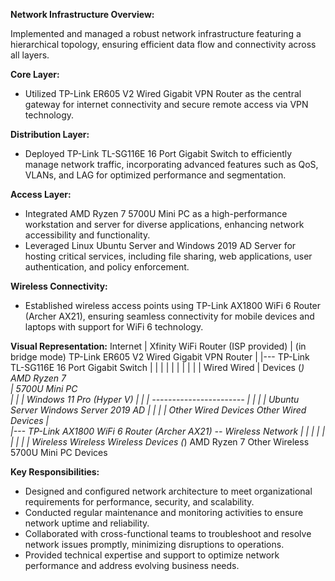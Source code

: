 **Network Infrastructure Overview:**

Implemented and managed a robust network infrastructure featuring a hierarchical topology, ensuring efficient data flow and connectivity across all layers.

**Core Layer:**
- Utilized TP-Link ER605 V2 Wired Gigabit VPN Router as the central gateway for internet connectivity and secure remote access via VPN technology.

**Distribution Layer:**
- Deployed TP-Link TL-SG116E 16 Port Gigabit Switch to efficiently manage network traffic, incorporating advanced features such as QoS, VLANs, and LAG for optimized performance and segmentation.

**Access Layer:**
- Integrated AMD Ryzen 7 5700U Mini PC as a high-performance workstation and server for diverse applications, enhancing network accessibility and functionality.
- Leveraged Linux Ubuntu Server and Windows 2019 AD Server for hosting critical services, including file sharing, web applications, user authentication, and policy enforcement.

**Wireless Connectivity:**
- Established wireless access points using TP-Link AX1800 WiFi 6 Router (Archer AX21), ensuring seamless connectivity for mobile devices and laptops with support for WiFi 6 technology.

**Visual Representation:**
Internet
   |
Xfinity WiFi Router (ISP provided)
   | (in bridge mode)
TP-Link ER605 V2 Wired Gigabit VPN Router
   |
   |--- TP-Link TL-SG116E 16 Port Gigabit Switch
   |               |                |
   |               |                |
   |               |                |
   |            Wired             Wired
   |         Devices (*)       AMD Ryzen 7         
   |                             5700U Mini PC        
   |                             |
   |                         Windows 11 Pro (Hyper V)
   |                             |
   |                   -----------------------
   |                   |                     |
   |                 Ubuntu Server             Windows Server 2019 AD
   |                   |                     |
   |            Other Wired Devices        Other Wired Devices
   |            
   |--- TP-Link AX1800 WiFi 6 Router (Archer AX21) -- Wireless Network
           |                  |                 |
           |                  |                 |
           |                  |                 |
        Wireless          Wireless          Wireless
       Devices (*)       AMD Ryzen 7         Other Wireless
                         5700U Mini PC        Devices

**Key Responsibilities:**
- Designed and configured network architecture to meet organizational requirements for performance, security, and scalability.
- Conducted regular maintenance and monitoring activities to ensure network uptime and reliability.
- Collaborated with cross-functional teams to troubleshoot and resolve network issues promptly, minimizing disruptions to operations.
- Provided technical expertise and support to optimize network performance and address evolving business needs.


